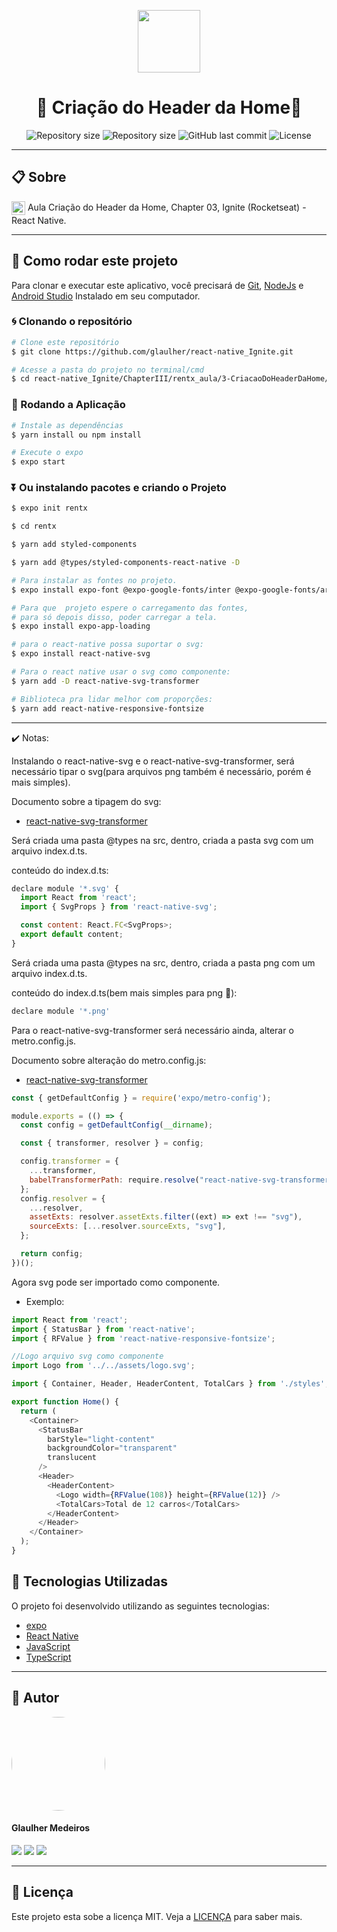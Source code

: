 <p align="center" >
  <img align="center" src="https://d33wubrfki0l68.cloudfront.net/554c3b0e09cf167f0281fda839a5433f2040b349/ecfc9/img/header_logo.svg" width="100" />
</p>

<h1 align="center"> 
  🚀 Criação do Header da Home🚀
</h1>

<p align="center" >
  <img alt="Repository size" src="https://img.shields.io/badge/Mobile-react--native-blue?style=for-the-badge">

  <img alt="Repository size" src="https://img.shields.io/npm/types/typescript?style=for-the-badge">

  <img alt="GitHub last commit" src="https://img.shields.io/github/last-commit/glaulher/react-native_Ignite?style=for-the-badge">

  <img alt="License" src="https://img.shields.io/badge/license-MIT-blue.svg?style=for-the-badge" />
</p>

---

## 📋 Sobre

<img align="center" src="https://d33wubrfki0l68.cloudfront.net/554c3b0e09cf167f0281fda839a5433f2040b349/ecfc9/img/header_logo.svg" width="22" /> Aula Criação do Header da Home, Chapter 03, Ignite (Rocketseat) - React Native.

---

## 📂 Como rodar este projeto

Para clonar e executar este aplicativo, você precisará de [Git](https://git-scm.com), [NodeJs](https://nodejs.org/en/) e [Android Studio](https://developer.android.com/studio) Instalado em seu computador.

### 🌀 Clonando o repositório

```bash
# Clone este repositório
$ git clone https://github.com/glaulher/react-native_Ignite.git

# Acesse a pasta do projeto no terminal/cmd
$ cd react-native_Ignite/ChapterIII/rentx_aula/3-CriacaoDoHeaderDaHome/rentx/
```


### 🎲 Rodando a Aplicação

```bash
# Instale as dependências
$ yarn install ou npm install

# Execute o expo
$ expo start
```


### ⏬ Ou instalando pacotes e criando o Projeto

```bash
$ expo init rentx  

$ cd rentx  

$ yarn add styled-components

$ yarn add @types/styled-components-react-native -D 

# Para instalar as fontes no projeto.
$ expo install expo-font @expo-google-fonts/inter @expo-google-fonts/archivo

# Para que  projeto espere o carregamento das fontes,
# para só depois disso, poder carregar a tela.
$ expo install expo-app-loading

# para o react-native possa suportar o svg:
$ expo install react-native-svg

# Para o react native usar o svg como componente:
$ yarn add -D react-native-svg-transformer

# Biblioteca pra lidar melhor com proporções:
$ yarn add react-native-responsive-fontsize 

```
---
✔️ Notas:

Instalando o react-native-svg e o react-native-svg-transformer, será necessário tipar o svg(para arquivos png também é necessário, porém é mais simples).

Documento sobre a tipagem do svg:
- [react-native-svg-transformer](https://github.com/kristerkari/react-native-svg-transformer#using-typescript)


Será criada uma pasta @types na src,
dentro, criada a pasta svg com um arquivo index.d.ts.

conteúdo do index.d.ts:

```javascript
declare module '*.svg' {
  import React from 'react';
  import { SvgProps } from 'react-native-svg';

  const content: React.FC<SvgProps>;
  export default content;
}
```
Será criada uma pasta @types na src,
dentro, criada a pasta png com um arquivo index.d.ts.

conteúdo do index.d.ts(bem mais simples para png 🤩):

```javascript
declare module '*.png'
```
Para o react-native-svg-transformer será necessário ainda, alterar o metro.config.js.

Documento sobre alteração do metro.config.js:

- [react-native-svg-transformer](https://github.com/kristerkari/react-native-svg-transformer#step-3-configure-the-react-native-packager)


```javascript
const { getDefaultConfig } = require('expo/metro-config');

module.exports = (() => {
  const config = getDefaultConfig(__dirname);

  const { transformer, resolver } = config;

  config.transformer = {
    ...transformer,
    babelTransformerPath: require.resolve("react-native-svg-transformer"),
  };
  config.resolver = {
    ...resolver,
    assetExts: resolver.assetExts.filter((ext) => ext !== "svg"),
    sourceExts: [...resolver.sourceExts, "svg"],
  };

  return config;
})();
```
Agora svg pode ser importado como componente.
- Exemplo:

```javascript
import React from 'react';
import { StatusBar } from 'react-native';
import { RFValue } from 'react-native-responsive-fontsize';

//Logo arquivo svg como componente
import Logo from '../../assets/logo.svg';

import { Container, Header, HeaderContent, TotalCars } from './styles';

export function Home() {
  return (
    <Container>
      <StatusBar
        barStyle="light-content"
        backgroundColor="transparent"
        translucent
      />
      <Header>
        <HeaderContent>
          <Logo width={RFValue(108)} height={RFValue(12)} />
          <TotalCars>Total de 12 carros</TotalCars>
        </HeaderContent>
      </Header>
    </Container>
  );
}

```


## 🚀 Tecnologias Utilizadas

O projeto foi desenvolvido utilizando as seguintes tecnologias:

- [expo](https://docs.expo.dev/)
- [React Native](https://reactnative.dev)
- [JavaScript](https://developer.mozilla.org/pt-BR/docs/Web/JavaScript)
- [TypeScript](https://www.typescriptlang.org)

---


## 🧑 Autor

<img style="border-radius: 80px;" src="https://glaulher.github.io/assets/img/sample/avatar.jpeg" width="150px;" alt=""/>
 <h4>Glaulher Medeiros</h4>

<p align="left">
<span style="inline-block;">
  <a href="https://www.linkedin.com/in/glaulher-medeiros-03799967/" target="_blank"><img src="https://img.shields.io/badge/LinkedIn-0077B5?style=for-the-badge&logo=linkedin&logoColor=white" ></a>
</span>
<span style="inline-block;">
  <a href="https://glaulher.github.io/" target="_blank"><img src="https://img.shields.io/badge/github.io-gray?style=for-the-badge&logo=github&logoColor=white" ></a>
</span>

<span style="inline-block;">
  <a href="https://terminaldopenguin.blogspot.com/" target="_blank"><img src="https://img.shields.io/badge/blog-orange?style=for-the-badge&logo=blogger&logoColor=white"></a>
</span>
</p>

---

## 📝 Licença

Este projeto esta sobe a licença MIT. Veja a [LICENÇA](https://github.com/glaulher/react-native_Ignite/blob/main/LICENSE) para saber mais.
<br>